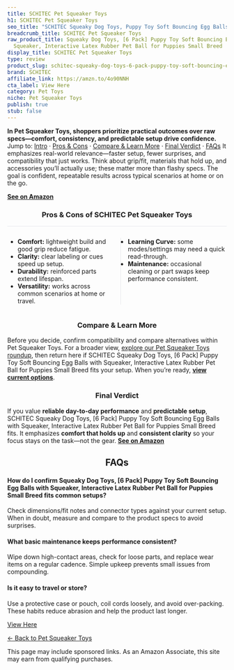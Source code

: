 ```yaml
---
title: SCHITEC Pet Squeaker Toys
h1: SCHITEC Pet Squeaker Toys
seo_title: "SCHITEC Squeaky Dog Toys, Puppy Toy Soft Bouncing Egg Balls\u2026"
breadcrumb_title: SCHITEC Pet Squeaker Toys
raw_product_title: Squeaky Dog Toys, [6 Pack] Puppy Toy Soft Bouncing Egg Balls with
  Squeaker, Interactive Latex Rubber Pet Ball for Puppies Small Breed
display_title: SCHITEC Pet Squeaker Toys
type: review
product_slug: schitec-squeaky-dog-toys-6-pack-puppy-toy-soft-bouncing-egg-balls-with-6a112932
brand: SCHITEC
affiliate_link: https://amzn.to/4o90NNH
cta_label: View Here
category: Pet Toys
niche: Pet Squeaker Toys
publish: true
stub: false
---
```


<div id="intro" class="full-width"><p><strong>In Pet Squeaker Toys, shoppers prioritize practical outcomes over raw specs&mdash;comfort, consistency, and predictable setup drive confidence.</strong> Jump to: <a href="#intro">Intro</a> · <a href="#pros-cons">Pros &amp; Cons</a> · <a href="#compare-more">Compare &amp; Learn More</a> · <a href="#verdict">Final Verdict</a> · <a href="#faqs">FAQs</a> It emphasizes real-world relevance&mdash;faster setup, fewer surprises, and compatibility that just works. Think about grip/fit, materials that hold up, and accessories you’ll actually use; these matter more than flashy specs. The goal is confident, repeatable results across typical scenarios at home or on the go.</p><p><a href="https://amzn.to/4o90NNH" rel="nofollow sponsored noopener" target="_blank"><strong>See on Amazon</strong></a></p></div>
<h3 id="pros-cons" style="text-align:center;">Pros &amp; Cons of SCHITEC Pet Squeaker Toys</h3>
<div class="pc-grid" style="display:grid;grid-template-columns:1fr 1fr;gap:16px;border-top:1px solid #e5e7eb;padding-top:12px;">
  <ul>
    <li><strong>Comfort:</strong> lightweight build and good grip reduce fatigue.</li>
    <li><strong>Clarity:</strong> clear labeling or cues speed up setup.</li>
    <li><strong>Durability:</strong> reinforced parts extend lifespan.</li>
    <li><strong>Versatility:</strong> works across common scenarios at home or travel.</li>
  </ul>
  <ul style="border-left:1px solid #e5e7eb;padding-left:16px;">
    <li><strong>Learning Curve:</strong> some modes/settings may need a quick read-through.</li>
    <li><strong>Maintenance:</strong> occasional cleaning or part swaps keep performance consistent.</li>
  </ul>
</div>


<h3 id="compare-more" style="text-align:center;">Compare &amp; Learn More</h3>
<p>Before you decide, confirm compatibility and compare alternatives within Pet Squeaker Toys. For a broader view, <a href="#">explore our Pet Squeaker Toys roundup</a>, then return here if SCHITEC Squeaky Dog Toys, [6 Pack] Puppy Toy Soft Bouncing Egg Balls with Squeaker, Interactive Latex Rubber Pet Ball for Puppies Small Breed fits your setup. When you’re ready, <a href="https://amzn.to/4o90NNH" rel="nofollow sponsored noopener" target="_blank"><strong>view current options</strong></a>.</p>

<h3 id="verdict" style="text-align:center;">Final Verdict</h3>
<p>If you value <strong>reliable day-to-day performance</strong> and <strong>predictable setup</strong>, SCHITEC Squeaky Dog Toys, [6 Pack] Puppy Toy Soft Bouncing Egg Balls with Squeaker, Interactive Latex Rubber Pet Ball for Puppies Small Breed fits. It emphasizes <strong>comfort that holds up</strong> and <strong>consistent clarity</strong> so your focus stays on the task&mdash;not the gear. <a href="https://amzn.to/4o90NNH" rel="nofollow sponsored noopener" target="_blank"><strong>See on Amazon</strong></a></p>

<h2 id="faqs" style="text-align:center;">FAQs</h2>
<h4><strong>How do I confirm Squeaky Dog Toys, [6 Pack] Puppy Toy Soft Bouncing Egg Balls with Squeaker, Interactive Latex Rubber Pet Ball for Puppies Small Breed fits common setups?</strong></h4>
<p>Check dimensions/fit notes and connector types against your current setup. When in doubt, measure and compare to the product specs to avoid surprises.</p>
<h4><strong>What basic maintenance keeps performance consistent?</strong></h4>
<p>Wipe down high-contact areas, check for loose parts, and replace wear items on a regular cadence. Simple upkeep prevents small issues from compounding.</p>
<h4><strong>Is it easy to travel or store?</strong></h4>
<p>Use a protective case or pouch, coil cords loosely, and avoid over-packing. These habits reduce abrasion and help the product last longer.</p>

<p><a class="btn" href="https://amzn.to/4o90NNH" target="_blank" rel="nofollow sponsored noopener">View Here</a></p>
<p><a href="/roundups/pet-toys/pet-squeaker-toys/">← Back to Pet Squeaker Toys</a></p>
<aside class="disclosure">This page may include sponsored links. As an Amazon Associate, this site may earn from qualifying purchases.</aside>
